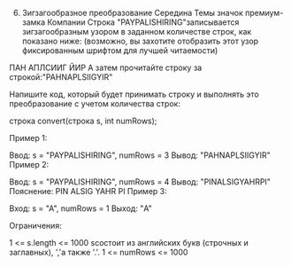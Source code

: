 6. Зигзагообразное преобразование
Середина
Темы
значок премиум-замка
Компании
Строка "PAYPALISHIRING"записывается зигзагообразным узором в заданном количестве строк, как показано ниже: (возможно, вы захотите отобразить этот узор фиксированным шрифтом для лучшей читаемости)

ПАН 
АПЛСИИГ 
ЙИР
А затем прочитайте строку за строкой:"PAHNAPLSIIGYIR"

Напишите код, который будет принимать строку и выполнять это преобразование с учетом количества строк:

строка convert(строка s, int numRows);
 

Пример 1:

Ввод: s = "PAYPALISHIRING", numRows = 3
 Вывод: "PAHNAPLSIIGYIR"
Пример 2:

Ввод: s = "PAYPALISHIRING", numRows = 4
 Вывод: "PINALSIGYAHRPI"
 Пояснение: 
PIN 
ALSIG 
YAHR 
PI
Пример 3:

Вход: s = "A", numRows = 1
 Выход: "A"
 

Ограничения:

1 <= s.length <= 1000
sсостоит из английских букв (строчных и заглавных), ','а также '.'.
1 <= numRows <= 1000